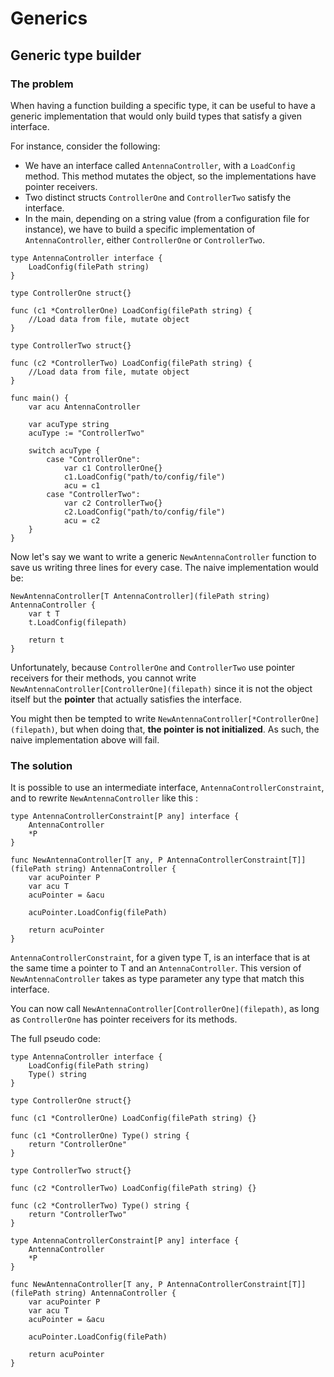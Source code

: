 # Generics

## Generic type builder 

### The problem

When having a function building a specific type, it can be useful to have a generic implementation that would only build types that satisfy a given interface.

For instance, consider the following:

- We have an interface called `AntennaController`, with a `LoadConfig` method. This method mutates the object, so the implementations have pointer receivers.
- Two distinct structs `ControllerOne` and `ControllerTwo` satisfy the interface.
- In the main, depending on a string value (from a configuration file for instance), we have to build a specific implementation of `AntennaController`, either `ControllerOne` or `ControllerTwo`.

```
type AntennaController interface {
	LoadConfig(filePath string)
}

type ControllerOne struct{}

func (c1 *ControllerOne) LoadConfig(filePath string) {
    //Load data from file, mutate object
}

type ControllerTwo struct{}

func (c2 *ControllerTwo) LoadConfig(filePath string) {
    //Load data from file, mutate object
}

func main() {
    var acu AntennaController

    var acuType string
    acuType := "ControllerTwo"

    switch acuType {
        case "ControllerOne":
            var c1 ControllerOne{}
            c1.LoadConfig("path/to/config/file")
            acu = c1
        case "ControllerTwo":
            var c2 ControllerTwo{}
            c2.LoadConfig("path/to/config/file")
            acu = c2
    }
}
```

Now let's say we want to write a generic `NewAntennaController` function to save us writing three lines for every case. The naive implementation would be:

```
NewAntennaController[T AntennaController](filePath string) AntennaController {
    var t T
    t.LoadConfig(filepath)

    return t
}
```

Unfortunately, because `ControllerOne` and `ControllerTwo` use pointer receivers for their methods, you cannot write `NewAntennaController[ControllerOne](filepath)` since it is not the object itself but the **pointer** that actually satisfies the interface.

You might then be tempted to write `NewAntennaController[*ControllerOne](filepath)`, but when doing that, **the pointer is not initialized**. As such, the naive implementation above will fail.

### The solution

It is possible to use an intermediate interface, `AntennaControllerConstraint`, and to rewrite `NewAntennaController` like this :

```
type AntennaControllerConstraint[P any] interface {
	AntennaController
	*P
}

func NewAntennaController[T any, P AntennaControllerConstraint[T]](filePath string) AntennaController {
	var acuPointer P
	var acu T
	acuPointer = &acu

	acuPointer.LoadConfig(filePath)

	return acuPointer
}
```

`AntennaControllerConstraint`, for a given type T, is an interface that is at the same time a pointer to T and an `AntennaController`. This version of `NewAntennaController` takes as type parameter any type that match this interface.

You can now call `NewAntennaController[ControllerOne](filepath)`, as long as `ControllerOne` has pointer receivers for its methods.

The full pseudo code:

```
type AntennaController interface {
	LoadConfig(filePath string)
	Type() string
}

type ControllerOne struct{}

func (c1 *ControllerOne) LoadConfig(filePath string) {}

func (c1 *ControllerOne) Type() string {
	return "ControllerOne"
}

type ControllerTwo struct{}

func (c2 *ControllerTwo) LoadConfig(filePath string) {}

func (c2 *ControllerTwo) Type() string {
	return "ControllerTwo"
}

type AntennaControllerConstraint[P any] interface {
	AntennaController
	*P
}

func NewAntennaController[T any, P AntennaControllerConstraint[T]](filePath string) AntennaController {
	var acuPointer P
	var acu T
	acuPointer = &acu

	acuPointer.LoadConfig(filePath)

	return acuPointer
}
```



